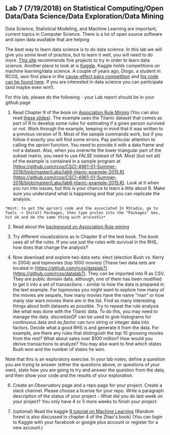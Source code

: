 ## Lab 7 (7/19/2018) on Statistical Computing/Open Data/Data Science/Data Exploration/Data Mining

Data Science, Statistical Modeling, and Machine Learning are important, current topics in Computer Science. There is a lot of open source software and open data available that are helping 

The best way to learn data science is to do data science. In this lab we will give you some level of practice, but to learn it well, you will need to do more. [This site](http://www.analyticsvidhya.com/blog/2014/11/data-science-projects-learn/) recommends five projects to try in order to learn data science. Another place to look at is [Kaggle](https://kaggle.com). Kaggle holds competitions on machine learning/data science. A couple of years ago, Diogo, a student in RCOS, won first place in the [cause-effect pairs competition](https://www.kaggle.com/c/cause-effect-pairs/forums/t/5702/code-of-top-ranking-participants/30618) and [his code can be found here](https://github.com/ProtoML/ProtoML). If you are interested in data science you can participate (and maybe even win!).

<!--Now let's look at Graduate Admissions data:

A Graduate Admssions dataset is [available in R](http://www.ats.ucla.edu/stat/data/binary.csv) If you issue a R Command str(admissions) tells you what the columns of this data set contain (namely admit (0 or 1), GRE score, GPA and Rank). There are 400 data points. First you have to convert the numerical entries into class variables) - These two command of R will do that

In R Studio select import dataset, import as CSV then rename the dataset from binary to admissions.

col_names <- names(admissions)

admissions[,col_names] <- lapply(admissions[,col_names] , factor)-->

For this lab, please do the following - your Lab report should be in your github page

1. Read Chapter 9 of the book on [Association Rule Mining](https://cran.r-project.org/doc/contrib/Zhao_R_and_data_mining.pdf)
(You can also read [these slides](http://www.slideshare.net/rdatamining/association-rule-mining-with-r )). The example uses the Titanic dataset that comes as part of R to develop some rules for estimating if a given person survived or not. Work through the example, keeping in mind that it was written to a previous version of R. Most of the sample commands work, but if you follow it exactly you will find some errors. Pay particular attention to calling the *apriori* function. You need to provide it with a data frame and not a dataset. Also, when you overwrite the lower triangular part of the subset matrix, you need to use *FALSE* instead of *NA*. Most (but not all) of the example is contained in a sample program at [https://github.com/rcos/CSCI-4961-01-Summer-2018/blob/master/Labs/lab8-titanic-example-2015.R](https://github.com/rcos/CSCI-4961-01-Summer-2018/blob/master/Labs/lab8-titanic-example-2015.R). Look at it when you run into issues, but this is your chance to learn a little about R. Make sure you understand what is happening and that you can replicate the analysis. 
<!--subset.matrix[lower.tri(subset.matrix, diag=T)] <- FALSE-->

    *Hint: to get the apriori code and the associated In RStudio, go to Tools -> Install Packages, then type arules into the "Packages" box, hit ok and do the same thing with arulesViz*
    
2. Read about the [background on Association Rule mining](https://en.wikipedia.org/wiki/Association_rule_learning)

   <!--3. Implement association rules for Graduate Admissions Data set (experiment with different parameters. Look in chapter 9 of the book on page 89 for support and confidence )-->

3. Try different visualizations as in Chapter 9 of the text book. The book uses all of the rules. If you use just the rules with survival in the RHS, how does that change the analysis? <!--(Things have changed with R too - To load RGraphviz  go to a new Rscript window and type  `source("http://bioconductor.org/biocLite.R")`   Next, type in `biocLite("Rgraphviz")` After this you will be able to plot the graph of rules.)-->

5. Now download and explore two data sets: elect (election Bush vs. Kerry in 2004) and topmovies (top 1000 movies) 
[These two data sets are located in [https://github.com/rcos/datalab7](https://github.com/rcos/datalab7). They can be imported into R as CSV.
They
are public domain data, although, one of them has been modified to get it into a set of transactions -
similar to how the data is prepared in the text example. For topmovies you might want to explore how many of the movies are sequels, how many movies have the name "man"  or how many star wars movies there are in the list. Find as many interesting things about both datasets as possible. Try to repeat the rule analysis like what was done with the Titanic data. To do this, you may need to manage the data. *discretizeDF* can be used to give histograms for continuous data and *as.factor* can turn string or integer data into factors. Decide what a good RHS is and generate it from the data. For example, are there any rules that distinguish the top 10 grossing movies from the rest? What about sales over $100 million? How would you derive transactions to analyze? You may also want to find which states Bush won and the number of states he won. 

  Note that this is an exploratory exercise. In your lab notes, define a question you are trying to answer (either the questions above, or questions of your own), state how you are going to try and answer the question from the data, and then show your code and the results of your exploration.

6.  Create an Observatory page and a repo page for your project. Create a slack channel. Please choose a license for your repo.
Write a paragraph description of the status of your project - What did you do last week on your project? You only have 4 or 5 more weeks to finish your project.

5. (optional) Read the kaggle [R tutorial on Machine Learning](https://www.datacamp.com/courses/kaggle-tutorial-on-machine-learing-the-sinking-of-the-titanic) (Random forest is also discussed in chapter 4 of the Zhao's book)
(You can login to Kaggle with your facebook or google plus account or register for a new account.)

